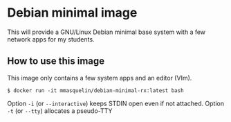 # Debian minimal image
This will provide a GNU/Linux Debian minimal base system with a few network apps for my students.

## How to use this image
This image only contains a few system apps and an editor (VIm).

`
$ docker run -it mmasquelin/debian-minimal-rx:latest bash
`

Option `-i` (or `--interactive`) keeps STDIN open even if not attached.
Option `-t` (or `--tty`) allocates a pseudo-TTY
